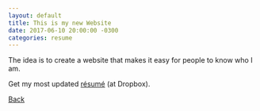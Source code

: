 ```yaml
---
layout: default
title: This is my new Website
date: 2017-06-10 20:00:00 -0300
categories: resume
---
```

The idea is to create a website that makes it easy for people to know who I am.

Get my most updated [résumé](https://www.dropbox.com/s/olj5j5pcenrfg2z/Silva_resume.pdf?dl=0) (at Dropbox).

[Back]({{site.url}})
